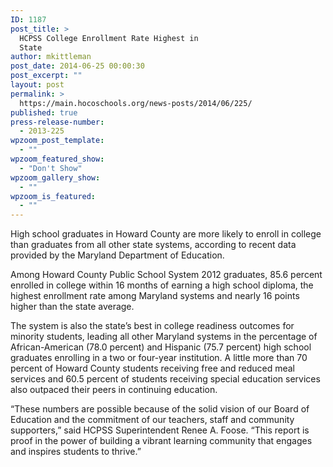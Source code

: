 ```yaml
---
ID: 1187
post_title: >
  HCPSS College Enrollment Rate Highest in
  State
author: mkittleman
post_date: 2014-06-25 00:00:30
post_excerpt: ""
layout: post
permalink: >
  https://main.hocoschools.org/news-posts/2014/06/225/
published: true
press-release-number:
  - 2013-225
wpzoom_post_template:
  - ""
wpzoom_featured_show:
  - "Don't Show"
wpzoom_gallery_show:
  - ""
wpzoom_is_featured:
  - ""
---
```

High school graduates in Howard County are more likely to enroll in college than graduates from all other state systems, according to recent data provided by the Maryland Department of Education.

Among Howard County Public School System 2012 graduates, 85.6 percent enrolled in college within 16 months of earning a high school diploma, the highest enrollment rate among Maryland systems and nearly 16 points higher than the state average.

The system is also the state’s best in college readiness outcomes for minority students, leading all other Maryland systems in the percentage of African-American (78.0 percent) and Hispanic (75.7 percent) high school graduates enrolling in a two or four-year institution. A little more than 70 percent of Howard County students receiving free and reduced meal services and 60.5 percent of students receiving special education services also outpaced their peers in continuing education.

“These numbers are possible because of the solid vision of our Board of Education and the commitment of our teachers, staff and community supporters,” said HCPSS Superintendent Renee A. Foose. “This report is proof in the power of building a vibrant learning community that engages and inspires students to thrive.”